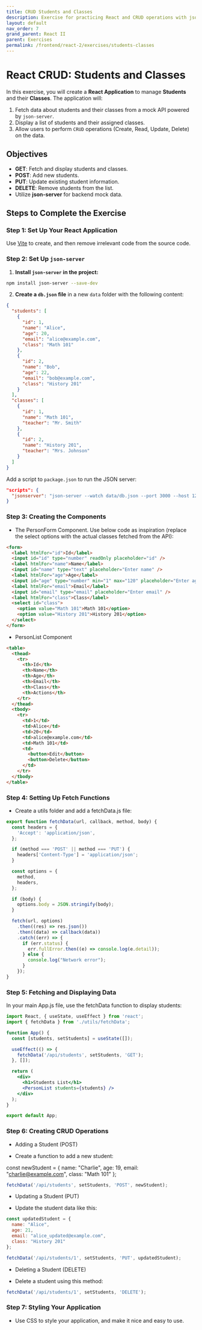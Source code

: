```yaml
---
title: CRUD Students and Classes
description: Exercise for practicing React and CRUD operations with json-server
layout: default
nav_order: 7
grand_parent: React II
parent: Exercises
permalink: /frontend/react-2/exercises/students-classes
---
```


# React CRUD: Students and Classes

In this exercise, you will create a **React Application** to manage **Students** and their **Classes**. The application will:

1. Fetch data about students and their classes from a mock API powered by `json-server`.
2. Display a list of students and their assigned classes.
3. Allow users to perform `CRUD` operations (Create, Read, Update, Delete) on the data.

## Objectives

- **GET**: Fetch and display students and classes.
- **POST**: Add new students.
- **PUT**: Update existing student information.
- **DELETE**: Remove students from the list.
- Utilize **json-server** for backend mock data.

## Steps to Complete the Exercise

### Step 1: Set Up Your React Application

Use [Vite](../../../toolbox/react/vite.md) to create, and then remove irrelevant code from the source code.

### Step 2: Set Up `json-server`

1. **Install `json-server` in the project:**

```bash
npm install json-server --save-dev
```

2. **Create a `db.json` file** in a new `data` folder with the following content:

```json
{
  "students": [
    {
      "id": 1,
      "name": "Alice",
      "age": 20,
      "email": "alice@example.com",
      "class": "Math 101"
    },
    {
      "id": 2,
      "name": "Bob",
      "age": 22,
      "email": "bob@example.com",
      "class": "History 201"
    }
  ],
  "classes": [
    {
      "id": 1,
      "name": "Math 101",
      "teacher": "Mr. Smith"
    },
    {
      "id": 2,
      "name": "History 201",
      "teacher": "Mrs. Johnson"
    }
  ]
}
```

Add a script to `package.json` to run the JSON server:

```json
"scripts": {
  "jsonserver": "json-server --watch data/db.json --port 3000 --host 127.0.0.1"
}
```

### Step 3: Creating the Components

- The PersonForm Component. Use below code as inspiration (replace the select options with the actual classes fetched from the API):

```html
<form>
  <label htmlFor="id">Id</label>
  <input id="id" type="number" readOnly placeholder="id" />
  <label htmlFor="name">Name</label>
  <input id="name" type="text" placeholder="Enter name" />
  <label htmlFor="age">Age</label>
  <input id="age" type="number" min="1" max="120" placeholder="Enter age" />
  <label htmlFor="email">Email</label>
  <input id="email" type="email" placeholder="Enter email" />
  <label htmlFor="class">Class</label>
  <select id="class">
    <option value="Math 101">Math 101</option>
    <option value="History 201">History 201</option>
  </select>
</form>
```

- PersonList Component

```html
<table>
  <thead>
    <tr>
      <th>Id</th>
      <th>Name</th>
      <th>Age</th>
      <th>Email</th>
      <th>Class</th>
      <th>Actions</th>
    </tr>
  </thead>
  <tbody>
    <tr>
      <td>1</td>
      <td>Alice</td>
      <td>20</td>
      <td>alice@example.com</td>
      <td>Math 101</td>
      <td>
        <button>Edit</button>
        <button>Delete</button>
      </td>
    </tr>
  </tbody>
</table>
```

### Step 4: Setting Up Fetch Functions

- Create a utils folder and add a fetchData.js file:

```jsx
export function fetchData(url, callback, method, body) {
  const headers = {
    'Accept': 'application/json',
  };

  if (method === 'POST' || method === 'PUT') {
    headers['Content-Type'] = 'application/json';
  }

  const options = {
    method,
    headers,
  };

  if (body) {
    options.body = JSON.stringify(body);
  }

  fetch(url, options)
    .then((res) => res.json())
    .then((data) => callback(data))
    .catch((err) => {
      if (err.status) {
        err.fullError.then((e) => console.log(e.detail));
      } else {
        console.log("Network error");
      }
    });
}
```

### Step 5: Fetching and Displaying Data

In your main App.js file, use the fetchData function to display students:

```jsx
import React, { useState, useEffect } from 'react';
import { fetchData } from './utils/fetchData';

function App() {
  const [students, setStudents] = useState([]);

  useEffect(() => {
    fetchData('/api/students', setStudents, 'GET');
  }, []);

  return (
    <div>
      <h1>Students List</h1>
      <PersonList students={students} />
    </div>
  );
}

export default App;
```

### Step 6: Creating CRUD Operations

- Adding a Student (POST)

- Create a function to add a new student:

const newStudent = {
  name: "Charlie",
  age: 19,
  email: "<charlie@example.com>",
  class: "Math 101"
};

```javascript
fetchData('/api/students', setStudents, 'POST', newStudent);
```

- Updating a Student (PUT)

- Update the student data like this:

```javascript
const updatedStudent = {
  name: "Alice",
  age: 21,
  email: "alice_updated@example.com",
  class: "History 201"
};

fetchData('/api/students/1', setStudents, 'PUT', updatedStudent);
```

- Deleting a Student (DELETE)

- Delete a student using this method:

```javascript
fetchData('/api/students/1', setStudents, 'DELETE');
```

### Step 7: Styling Your Application

- Use CSS to style your application, and make it nice and easy to use.
